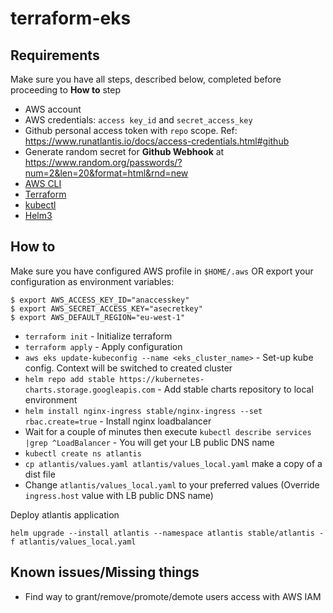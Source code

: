 # terraform-eks

## Requirements

Make sure you have all steps, described below, completed before proceeding to **How to** step

* AWS account
* AWS credentials: `access key_id` and `secret_access_key`
* Github personal access token with `repo` scope. Ref: https://www.runatlantis.io/docs/access-credentials.html#github
* Generate random secret for **Github Webhook** at https://www.random.org/passwords/?num=2&len=20&format=html&rnd=new
* [AWS CLI](https://docs.aws.amazon.com/cli/latest/userguide/cli-chap-welcome.html)
* [Terraform](https://www.terraform.io)
* [kubectl](https://kubernetes.io/docs/tasks/tools/install-kubectl/)
* [Helm3](https://helm.sh/docs/intro/install/)

## How to

Make sure you have configured AWS profile in `$HOME/.aws` OR export your configuration as environment variables:
```
$ export AWS_ACCESS_KEY_ID="anaccesskey"
$ export AWS_SECRET_ACCESS_KEY="asecretkey"
$ export AWS_DEFAULT_REGION="eu-west-1"
```

* `terraform init` - Initialize terraform
* `terraform apply` - Apply configuration
* `aws eks update-kubeconfig --name <eks_cluster_name>` - Set-up kube config. Context will be switched to created cluster
* `helm repo add stable https://kubernetes-charts.storage.googleapis.com` - Add stable charts repository to local environment
* `helm install nginx-ingress stable/nginx-ingress --set rbac.create=true` - Install nginx loadbalancer
* Wait for a couple of minutes then execute `kubectl describe services |grep ^LoadBalancer` - You will get your LB public DNS name
* `kubectl create ns atlantis`
* `cp atlantis/values.yaml atlantis/values_local.yaml` make a copy of a dist file
* Change `atlantis/values_local.yaml` to your preferred values (Override `ingress.host` value with LB public DNS name)

Deploy atlantis application
```
helm upgrade --install atlantis --namespace atlantis stable/atlantis -f atlantis/values_local.yaml
```

## Known issues/Missing things

* Find way to grant/remove/promote/demote users access with AWS IAM
